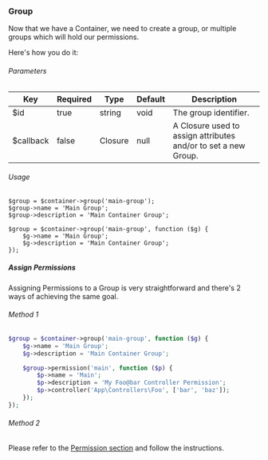 ### Group

Now that we have a Container, we need to create a group, or multiple groups which will hold our permissions.

Here's how you do it:

###### Parameters

Key       | Required | Type    | Default | Description
--------- | -------- | ------- | ------- | -------------------------------------
$id       | true     | string  | void    | The group identifier.
$callback | false    | Closure | null    | A Closure used to assign attributes and/or to set a new Group.

###### Usage

```
$group = $container->group('main-group');
$group->name = 'Main Group';
$group->description = 'Main Container Group';
```

```
$group = $container->group('main-group', function ($g) {
	$g->name = 'Main Group';
	$g->description = 'Main Container Group';
});
```

##### Assign Permissions

Assigning Permissions to a Group is very straightforward and there's 2 ways of achieving the same goal.

###### Method 1

```php
$group = $container->group('main-group', function ($g) {
	$g->name = 'Main Group';
	$g->description = 'Main Container Group';

	$group->permission('main', function ($p) {
		$p->name = 'Main';
		$p->description = 'My Foo@bar Controller Permission';
		$p->controller('App\Controllers\Foo', ['bar', 'baz']);
	});
});
```

###### Method 2

Please refer to the [Permission section](#permission) and follow the instructions.
